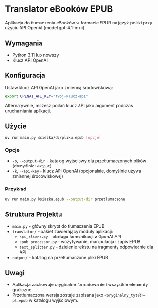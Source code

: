 # Translator eBooków EPUB

Aplikacja do tłumaczenia eBooków w formacie EPUB na język polski przy użyciu API OpenAI (model gpt-4.1-mini).

## Wymagania

- Python 3.11 lub nowszy
- Klucz API OpenAI

## Konfiguracja

Ustaw klucz API OpenAI jako zmienną środowiskową:

```bash
export OPENAI_API_KEY="twój-klucz-api"
```

Alternatywnie, możesz podać klucz API jako argument podczas uruchamiania aplikacji.

## Użycie

```bash
uv run main.py ścieżka/do/pliku.epub [opcje]
```

### Opcje

- `-o`, `--output-dir` - katalog wyjściowy dla przetłumaczonych plików (domyślnie: `output`)
- `-k`, `--api-key` - klucz API OpenAI (opcjonalnie, domyślnie używa zmiennej środowiskowej)

### Przykład

```bash
uv run main.py ksiazka.epub --output-dir przetlumaczone
```

## Struktura Projektu

- `main.py` - główny skrypt do tłumaczenia EPUB
- `translator/` - pakiet zawierający moduły aplikacji:
  - `api_client.py` - obsługa komunikacji z OpenAI API
  - `epub_processor.py` - wczytywanie, manipulacja i zapis EPUB
  - `text_splitter.py` - dzielenie tekstu na fragmenty odpowiednie dla API
- `output/` - katalog na przetłumaczone pliki EPUB

## Uwagi

- Aplikacja zachowuje oryginalne formatowanie i wszystkie elementy graficzne.
- Przetłumaczona wersja zostaje zapisana jako `<oryginalny_tytuł>-pl.epub` w katalogu wyjściowym.